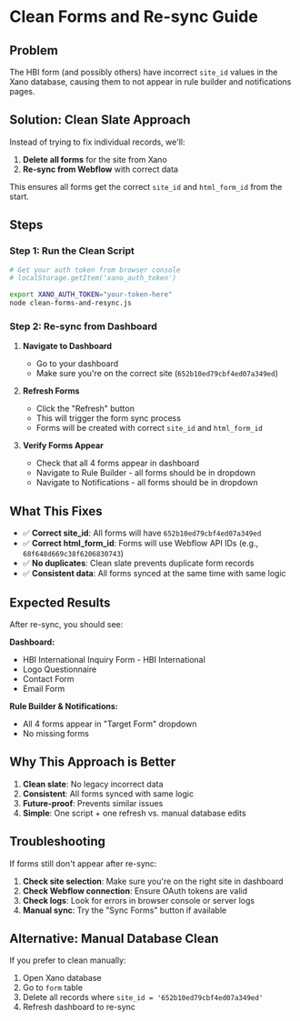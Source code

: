 # Clean Forms and Re-sync Guide

## Problem

The HBI form (and possibly others) have incorrect `site_id` values in the Xano database, causing them to not appear in rule builder and notifications pages.

## Solution: Clean Slate Approach

Instead of trying to fix individual records, we'll:
1. **Delete all forms** for the site from Xano
2. **Re-sync from Webflow** with correct data

This ensures all forms get the correct `site_id` and `html_form_id` from the start.

## Steps

### Step 1: Run the Clean Script

```bash
# Get your auth token from browser console
# localStorage.getItem('xano_auth_token')

export XANO_AUTH_TOKEN="your-token-here"
node clean-forms-and-resync.js
```

### Step 2: Re-sync from Dashboard

1. **Navigate to Dashboard**
   - Go to your dashboard
   - Make sure you're on the correct site (`652b10ed79cbf4ed07a349ed`)

2. **Refresh Forms**
   - Click the "Refresh" button
   - This will trigger the form sync process
   - Forms will be created with correct `site_id` and `html_form_id`

3. **Verify Forms Appear**
   - Check that all 4 forms appear in dashboard
   - Navigate to Rule Builder - all forms should be in dropdown
   - Navigate to Notifications - all forms should be in dropdown

## What This Fixes

- ✅ **Correct site_id**: All forms will have `652b10ed79cbf4ed07a349ed`
- ✅ **Correct html_form_id**: Forms will use Webflow API IDs (e.g., `68f648d669c38f6206830743`)
- ✅ **No duplicates**: Clean slate prevents duplicate form records
- ✅ **Consistent data**: All forms synced at the same time with same logic

## Expected Results

After re-sync, you should see:

**Dashboard:**
- HBI International Inquiry Form - HBI International
- Logo Questionnaire  
- Contact Form
- Email Form

**Rule Builder & Notifications:**
- All 4 forms appear in "Target Form" dropdown
- No missing forms

## Why This Approach is Better

1. **Clean slate**: No legacy incorrect data
2. **Consistent**: All forms synced with same logic
3. **Future-proof**: Prevents similar issues
4. **Simple**: One script + one refresh vs. manual database edits

## Troubleshooting

If forms still don't appear after re-sync:

1. **Check site selection**: Make sure you're on the right site in dashboard
2. **Check Webflow connection**: Ensure OAuth tokens are valid
3. **Check logs**: Look for errors in browser console or server logs
4. **Manual sync**: Try the "Sync Forms" button if available

## Alternative: Manual Database Clean

If you prefer to clean manually:

1. Open Xano database
2. Go to `form` table  
3. Delete all records where `site_id = '652b10ed79cbf4ed07a349ed'`
4. Refresh dashboard to re-sync
